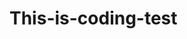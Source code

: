 # This-is-coding-test
   
  
   

  
    
    
    
     
      
    
      
    
    
     
  
     
  
